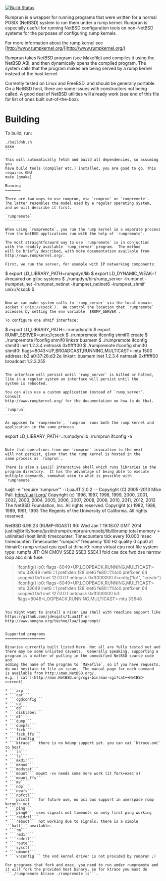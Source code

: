 [![Build Status](https://travis-ci.org/rumpkernel/rumprun.png?branch=master)](https://travis-ci.org/rumpkernel/rumprun)

Rumprun is a wrapper for running programs that were written for a normal POSIX (NetBSD) system to run them under a rump kernel.  Rumprun is especially useful for running NetBSD configuration tools on non-NetBSD systems for the purposes of configuring rump kernels.

For more information about the rump kernel see [http://www.rumpkernel.org/](http://www.rumpkernel.org/)

Rumprun takes NetBSD program (see Makefile) and compiles it using the NetBSD ABI, and then dynamically opens the compiled program.  The system calls that the program makes are being served by a rump kernel instead of the host kernel.

Currently tested on Linux and FreeBSD, and should be generally
portable. On a NetBSD host, there are some issues with constructors
not being called. A good deal of NetBSD utilities will already work
(see end of this file for list of ones built out-of-the-box).

Building
========

To build, run: 
````
./buildnb.sh
make
```

This will automatically fetch and build all dependencies, so assuming you
have build tools (compiler etc.) installed, you are good to go. This requires GNU
make (gmake).

Running
=======

There are two ways to use rumprun, via `rumprun` or `rumpremote`.
The latter resembles the model used by a regular operating system,
and we will describe it first.

`rumpremote`
------------

When using `rumpremote`, you run the rump kernel in a separate process
from the NetBSD applications run with the help of `rumpremote`.

The most straightforward way to use `rumpremote` is in conjuction
with the readily available `rump_server` program.  The method
will be briefly described, with more documentation available from
http://www.rumpkernel.org/.

First, we run the server, for example with IP networking components:

````
$ export LD_LIBRARY_PATH=rumpdyn/lib
$ export LD_DYNAMIC_WEAK=1 #required on glibc systems
$ ./rumpdyn/bin/rump_server -lrumpnet -lrumpnet_net -lrumpnet_netinet -lrumpnet_netinet6 -lrumpnet_shmif unix://csock
$
````

Now we can make system calls to `rump_server` via the local domain
socket (`unix://csock`).  We control the location that `rumpremote`
accesses by setting the env variable `$RUMP_SERVER`.

To configure one shmif interface:

````
$ export LD_LIBRARY_PATH=.:rumpdyn/lib
$ export RUMP_SERVER=unix://csock
$ ./rumpremote ifconfig shmif0 create
$ ./rumpremote ifconfig shmif0 linkstr busmem
$ ./rumpremote ifconfig shmif0 inet 1.2.3.4 netmask 0xffffff00
$ ./rumpremote ifconfig shmif0
shmif0: flags=8043<UP,BROADCAST,RUNNING,MULTICAST> mtu 1500
	address: b2:a0:37:26:d3:2e
	linkstr: busmem
	inet 1.2.3.4 netmask 0xffffff00 broadcast 1.2.3.255
````

The interface will persist until `rump_server` is killed or halted,
like in a regular system an interface will persist until the
system is rebooted.

You can also use a custom application instead of `rump_server`.  Consult
http://www.rumpkernel.org/ for the documentation on how to do that.

`rumprun`
---------

As opposed to `rumpremote`, `rumprun` runs both the rump kernel and
application in the same process.

````
export LD_LIBRARY_PATH=.:rumpdyn/lib
./rumprun ifconfig -a
````

Note that operations from one `rumprun` invocation to the next
will not persist, given that the rump kernel is hosted in the
same process as `rumprun`.

There is also a LuaJIT interactive shell which runs libraries in the
program directory.  It has the advantage of being able to execute
multiple commands, somewhat akin to what is possible with `rumpremote`.

````
luajit -e "require 'rumprun'" -i
LuaJIT 2.0.2 -- Copyright (C) 2005-2013 Mike Pall. http://luajit.org/
Copyright (c) 1996, 1997, 1998, 1999, 2000, 2001, 2002, 2003, 2004, 2005,
    2006, 2007, 2008, 2009, 2010, 2011, 2012, 2013
    The NetBSD Foundation, Inc.  All rights reserved.
Copyright (c) 1982, 1986, 1989, 1991, 1993
    The Regents of the University of California.  All rights reserved.

NetBSD 6.99.23 (RUMP-ROAST) #0: Wed Jan  1 19:18:07 GMT 2014
	justin@brill:/home/justin/rump/rumprun/rumpobj/lib/librump
total memory = unlimited (host limit)
timecounter: Timecounters tick every 10.000 msec
timecounter: Timecounter "rumpclk" frequency 100 Hz quality 0
cpu0 at thinair0: rump virtual cpu
cpu1 at thinair0: rump virtual cpu
root file system type: rumpfs
JIT: ON CMOV SSE2 SSE3 SSE4.1 fold cse dce fwd dse narrow loop abc sink fuse
> ifconfig()
lo0: flags=8049<UP,LOOPBACK,RUNNING,MULTICAST> mtu 33648
	inet6 ::1 prefixlen 128
	inet6 fe80::1%lo0 prefixlen 64 scopeid 0x1
	inet 127.0.0.1 netmask 0xff000000
> ifconfig("lo1", "create")
> ifconfig()
lo0: flags=8049<UP,LOOPBACK,RUNNING,MULTICAST> mtu 33648
	inet6 ::1 prefixlen 128
	inet6 fe80::1%lo0 prefixlen 64 scopeid 0x1
	inet 127.0.0.1 netmask 0xff000000
lo1: flags=8048<LOOPBACK,RUNNING,MULTICAST> mtu 33648
````

You might want to install a nicer Lua shell with readline support like https://github.com/jdesgats/ILuaJIT or http://www.nongnu.org/techne/lua/luaprompt/


Supported programs
==================

Binaries currently built listed here. Not all are fully tested yet and
there may be some unlisted caveats.  Generally speaking, supporting a
program is a matter of pulling in the unmodified NetBSD source code and
adding the name of the program to `Makefile`, so if you have requests,
do not hesitate to file an issue.  The manual page for each command
is available from http://man.NetBSD.org/,
e.g. [`cat`](http://man.NetBSD.org/cgi-bin/man-cgi?cat++NetBSD-current).

* ```arp```
* ```cat```
* ```cgdconfig```
* ```cp```
* ```dd```
* ```disklabel```
* ```df```
* ```dump```
* ```dumpfs```
* ```fsck```
* ```fsck_ffs```
* ```ifconfig```
* ```ktrace``` there is no kdump support yet. you can cat `ktrace.out` to host
* ```ln```
* ```ls```
* ```mkdir```
* ```mknod```
* ```modstat```
* ```mount``` mount -vv needs some more work (it fork+exec's)
* ```mount_ffs```
* ```mv```
* ```ndp```
* ```newfs```
* ```npfctl```
* ```pcictl``` for future use, no pci bus support in userspace rump kernels yet
* ```ping```
* ```ping6``` uses signals not timeouts so only first ping working
* ```raidctl```
* ```reboot``` not working due to signals; there is a simple ```halt``` available.
* ```rm```
* ```rmdir```
* ```rndctl```
* ```route```
* ```sysctl```
* ```umount```
* ```vnconfig``` the vnd kernel driver is not provided by rumprun ;)

For programs that fork and exec, you need to run under rumpremote and it will fork the provided host binary, so for ktrace you must do ```./rumpremote ktrace ./rumpremote ls```.
